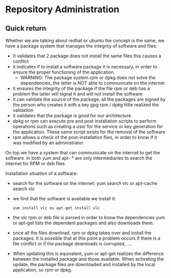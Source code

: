 # Repository Administration
## Quick return
Whether we are talking about redhat or ubuntu the concept is the same, we have a package system that manages the integrity of software and files:

* It validates that 2 package does not install the same files this causes a conflict
* it indicates if to install a software package it is necessary, in order to ensure the proper functioning of the application.
  * WARNING: The package system rpm or dpkg does not solve the dependencies, the latter is NOT able to communicate on the internet.
* it ensures the integrity of the package if the file rpm or deb has a problem the latter will signal it and will not install the software
* it can validate the source of the package, all the packages are signed by the person who creates it with a key gpg rpm / dpkg little realized the validation
* it validates that the package is good for our architecture.
* dpkg or rpm can execute pre and post installation scripts to perform operations such as creating a user for the service or key generation for the application. These same script exists for the removal of the software
* rpm allows a check of the post-installation files, in order to know if it was modified by an administrator.


On top we have a system that can communicate on the internet to get the software. In both yum and apt- * are only intermediaries to search the internet for RPM or deb files.


Installation situation of a software:
* search for the software on the internet: yum search vlc or apt-cache search vlc
* we find that the software is available we install it:


      yum install vlc ou apt-get install vlc

* the vlc rpm or deb file is parsed in order to know the dependencies yum or apt-get lists the dependent packages and also downloads them.
* once all the files download, rpm or dpkg takes over and install the packages. It is possible that at this point a problem occurs if there is a file conflict or if the package downloads is corrupted, ....
* When updating this is equivalent, yum or apt-get realizes the difference between the installed package and those available. When activating the update, the package files are downloaded and installed by the local application, so rpm or dpkg.

